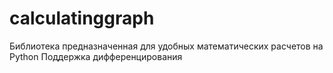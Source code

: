# calculatinggraph

Библиотека предназначенная для удобных математических расчетов на Python
Поддержка дифференцирования

